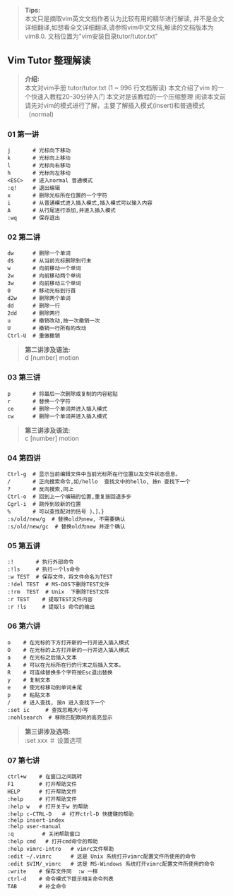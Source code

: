 ><b>Tips:</b><br>
    本文只是摘取vim英文文档作者认为比较有用的精华进行解读, 并不是全文详细翻译,如想看全文详细翻译,请参照vim中文文档,解读的文档版本为vim8.0. 文档位置为"vim安装目录tutor/tutor.txt"

## Vim Tutor 整理解读
><b>介绍:</b><br>
    本文对vim手册 tutor/tutor.txt (1 ~ 996 行文档解读)
    本文介绍了vim 的一个快速入教程20-30分钟入门
    本文对是该教程的一个压缩整理
    阅读本文前请先对vim的模式进行了解，主要了解插入模式(insert)和普通模式　（normal)

### 01 第一讲 
    j       # 光标向下移动
    k       # 光标向上移动
    l       # 光标向右移动
    h       # 光标向左移动
    <ESC>   # 进入normal 普通模式
    :q!     # 退出编辑
    x       # 删除光标所在位置的一个字符
    i       # 从普通模式进入插入模式,插入模式可以输入内容
    A       # 从行尾进行添加,并进入插入模式
    :wq     # 保存退出


### 02 第二讲 
    dw      # 删除一个单词
    d$      # 从当前光标删除到行末
    w       # 向前移动一个单词
    2w      # 向前移动两个单词
    3w      # 向前移动三个单词
    0       # 移动光标到行首
    d2w     # 删除两个单词
    dd      # 删除一行
    2dd     # 删除两行
    u       # 撤销改动,按一次撤销一次
    U       # 撤销一行所有的改动
    Ctrl-U  # 重做撤销

><b>第二讲涉及语法:</b><br>
    d [number] motion

### 03 第三讲 
    p       # 将最后一次删除或复制的内容粘贴
    r       # 替换一个字符
    ce      # 删除一个单词并进入插入模式
    cw      # 删除一个单词并进入插入模式

><b>第三讲涉及语法:</b><br>
    c [number] motion

### 04 第四讲 
    Ctrl-g  # 显示当前编辑文件中当前光标所在行位置以及文件状态信息。
    /       # 正向搜索命令,如/hello  查找文中的hello, 按n 查找下一个
    ?       # 反向搜索,同上
    Ctrl-o  # 回到上一个编辑的位置,重复按回退多步
    Cgrl-i  # 跳传到较新的位置
    %       # 可以查找配对的括号 )、]、} 
    :s/old/new/g  # 替换old为new, 不需要确认
    :s/old/new/gc  # 替换old为new 并逐个确认

### 05 第五讲 
    :!       # 执行外部命令
    :!ls     # 执行一个ls命令
    :w TEST  # 保存文件，将文件命名为TEST
    :!del TEST  # MS-DOS下删除TEST文件
    :!rm  TEST  # Unix  下删除TEST文件
    :r TEST    # 提取TEST文件内容
    :r !ls     # 提取ls 命令的输出

    
### 06 第六讲 
    o    # 在光标的下方打开新的一行并进入插入模式 
    O    # 在光标的上方打开新的一行并进入插入模式 
    a    # 在光标之后插入文本
    A    # 可以在光标所在行的行末之后插入文本。
    R    # 可连续替换多个字符按Esc退出替换
    y    # 复制文本
    e    # 使光标移动到单词末尾
    p    # 粘贴文本
    /    # 进入查找, 按n 进入查找下一个
    :set ic     # 查找忽略大小写 
    :nohlsearch  # 移除匹配欺罔的高亮显示
    
><b>第三讲涉及选项:</b><br>
    :set xxx    ＃ 设置选项


### 07 第七讲 
    ctrl+w    # 在窗口之间跳转    
    F1        # 打开帮助文件
    HELP      # 打开帮助文件
    :help     # 打开帮助文件
    :help w   # 打开关于w 的帮助
    :help c-CTRL-D   ＃ 打开ctrl-D 快捷键的帮助
	:help insert-index
	:help user-manual
    :q         # 关闭帮助窗口
	:help cmd   # 打开cmd命令的帮助 
    :help vimrc-intro   # vimrc文件帮助
    :edit ~/.vimrc		# 这是 Unix 系统打开vimrc配置文件所使用的命令
    :edit $VIM/_vimrc	# 这是 MS-Windows 系统打开vimrc配置文件所使用的命令
    :write    # 保存文件同  :w 一样 
    ctrl-d    # 命令模式下提示相关命令列表
    TAB       # 补全命令









